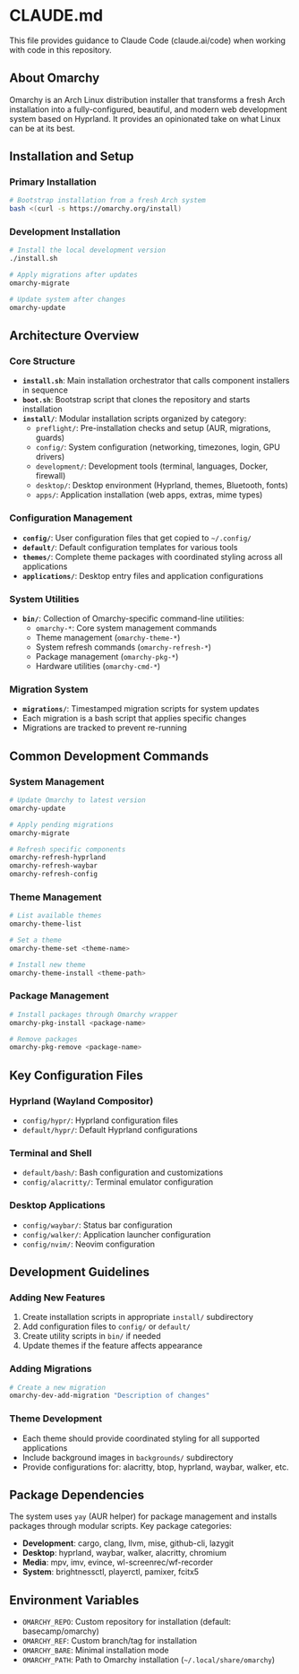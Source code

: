 # CLAUDE.md

This file provides guidance to Claude Code (claude.ai/code) when working with code in this repository.

## About Omarchy

Omarchy is an Arch Linux distribution installer that transforms a fresh Arch installation into a fully-configured, beautiful, and modern web development system based on Hyprland. It provides an opinionated take on what Linux can be at its best.

## Installation and Setup

### Primary Installation
```bash
# Bootstrap installation from a fresh Arch system
bash <(curl -s https://omarchy.org/install)
```

### Development Installation
```bash
# Install the local development version
./install.sh

# Apply migrations after updates
omarchy-migrate

# Update system after changes
omarchy-update
```

## Architecture Overview

### Core Structure
- **`install.sh`**: Main installation orchestrator that calls component installers in sequence
- **`boot.sh`**: Bootstrap script that clones the repository and starts installation
- **`install/`**: Modular installation scripts organized by category:
  - `preflight/`: Pre-installation checks and setup (AUR, migrations, guards)
  - `config/`: System configuration (networking, timezones, login, GPU drivers)
  - `development/`: Development tools (terminal, languages, Docker, firewall)
  - `desktop/`: Desktop environment (Hyprland, themes, Bluetooth, fonts)
  - `apps/`: Application installation (web apps, extras, mime types)

### Configuration Management
- **`config/`**: User configuration files that get copied to `~/.config/`
- **`default/`**: Default configuration templates for various tools
- **`themes/`**: Complete theme packages with coordinated styling across all applications
- **`applications/`**: Desktop entry files and application configurations

### System Utilities
- **`bin/`**: Collection of Omarchy-specific command-line utilities:
  - `omarchy-*`: Core system management commands
  - Theme management (`omarchy-theme-*`)
  - System refresh commands (`omarchy-refresh-*`)
  - Package management (`omarchy-pkg-*`)
  - Hardware utilities (`omarchy-cmd-*`)

### Migration System
- **`migrations/`**: Timestamped migration scripts for system updates
- Each migration is a bash script that applies specific changes
- Migrations are tracked to prevent re-running

## Common Development Commands

### System Management
```bash
# Update Omarchy to latest version
omarchy-update

# Apply pending migrations
omarchy-migrate

# Refresh specific components
omarchy-refresh-hyprland
omarchy-refresh-waybar
omarchy-refresh-config
```

### Theme Management
```bash
# List available themes
omarchy-theme-list

# Set a theme
omarchy-theme-set <theme-name>

# Install new theme
omarchy-theme-install <theme-path>
```

### Package Management
```bash
# Install packages through Omarchy wrapper
omarchy-pkg-install <package-name>

# Remove packages
omarchy-pkg-remove <package-name>
```

## Key Configuration Files

### Hyprland (Wayland Compositor)
- `config/hypr/`: Hyprland configuration files
- `default/hypr/`: Default Hyprland configurations

### Terminal and Shell
- `default/bash/`: Bash configuration and customizations
- `config/alacritty/`: Terminal emulator configuration

### Desktop Applications
- `config/waybar/`: Status bar configuration
- `config/walker/`: Application launcher configuration
- `config/nvim/`: Neovim configuration

## Development Guidelines

### Adding New Features
1. Create installation scripts in appropriate `install/` subdirectory
2. Add configuration files to `config/` or `default/`
3. Create utility scripts in `bin/` if needed
4. Update themes if the feature affects appearance

### Adding Migrations
```bash
# Create a new migration
omarchy-dev-add-migration "Description of changes"
```

### Theme Development
- Each theme should provide coordinated styling for all supported applications
- Include background images in `backgrounds/` subdirectory
- Provide configurations for: alacritty, btop, hyprland, waybar, walker, etc.

## Package Dependencies

The system uses `yay` (AUR helper) for package management and installs packages through modular scripts. Key package categories:

- **Development**: cargo, clang, llvm, mise, github-cli, lazygit
- **Desktop**: hyprland, waybar, walker, alacritty, chromium
- **Media**: mpv, imv, evince, wl-screenrec/wf-recorder
- **System**: brightnessctl, playerctl, pamixer, fcitx5

## Environment Variables

- `OMARCHY_REPO`: Custom repository for installation (default: basecamp/omarchy)
- `OMARCHY_REF`: Custom branch/tag for installation
- `OMARCHY_BARE`: Minimal installation mode
- `OMARCHY_PATH`: Path to Omarchy installation (`~/.local/share/omarchy`)